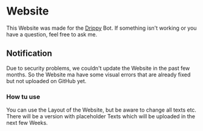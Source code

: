 # Website

This Website was made for the <a href="https://github.com/ItIzYe/Va">Drippy</a> Bot. If something isn't working or you have a question, feel free to ask me.

## Notification

Due to security problems, we couldn't update the Website in the past few months. So the Website ma have some visual errors that are already fixed but not uploaded on GitHub yet.

### How tu use

You can use the Layout of the Website, but be aware to change all texts etc. There will be a version with placeholder Texts which will be uploaded in the next few Weeks.
